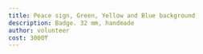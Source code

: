 ```yaml
---
title: Peace sign, Green, Yellow and Blue background
description: Badge. 32 mm, handmade
author: volunteer
cost: 3000₸
---
```

